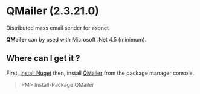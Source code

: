 # QMailer (2.3.21.0)
Distributed mass email sender for aspnet

**QMailer** can by used with Microsoft .Net 4.5 (minimum).

## Where can I get it ?

First, [install Nuget](http://docs.nuget.org/docs/start-here/installing-nuget) then, install [QMailer](http://www.nuget.org/packages/qmailer) from the package manager console.

> PM> Install-Package QMailer 

